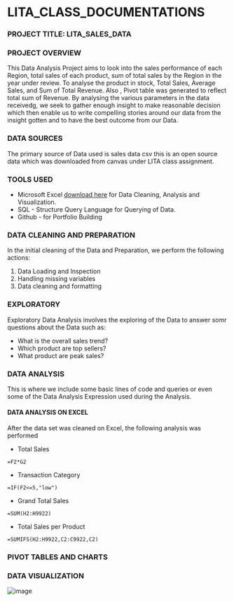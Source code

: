 # LITA_CLASS_DOCUMENTATIONS

### PROJECT TITLE: LITA_SALES_DATA

### PROJECT OVERVIEW
This Data Analysis Project aims to look into the sales performance of each Region, total sales of each product, sum of total sales by the Region in the year under review. To analyse the product in stock, Total Sales, Average Sales, and Sum of Total Revenue. Also , Pivot table was generated to reflect total sum of Revenue. By analysing the various parameters in the data receivedg, we seek to gather enough insight to make reasonable decision which then enable us to write compelling stories around our data from the insight gotten and to have the best outcome from our Data.

### DATA SOURCES
The primary source of Data used is sales data csv this is an open source data which was downloaded from canvas under LITA class assignment.

### TOOLS USED
- Microsoft Excel [download here](https://www.microsoft.com) for Data Cleaning, Analysis and Visualization.
- SQL - Structure Query Language for Querying of Data.
- Github - for Portfolio Building

### DATA CLEANING AND PREPARATION
In the initial cleaning of the Data and Preparation, we perform the following actions:
1. Data Loading and Inspection
2. Handling missing variables
3. Data cleaning and formatting

### EXPLORATORY
Exploratory Data Analysis involves the exploring of the Data to answer somr questions about the Data such as:
- What is the overall sales trend?
- Which product are top sellers?
- What product are peak sales?

### DATA ANALYSIS
This is where we include some basic lines of code and queries or even some of the Data Analysis Expression used during the Analysis.

#### DATA ANALYSIS ON EXCEL
After the data set was cleaned on Excel, the following analysis was performed

- Total Sales
```
=F2*G2
```
- Transaction Category
```
=IF(F2<=5,"low")
```
- Grand Total Sales
```
=SUM(H2:H9922)
```
- Total Sales per Product
```
=SUMIFS(H2:H9922,C2:C9922,C2)
```
### PIVOT TABLES AND CHARTS

### DATA VISUALIZATION
![image](https://github.com/user-attachments/assets/c7654384-f109-4f20-8d54-b2298a344fd9)


